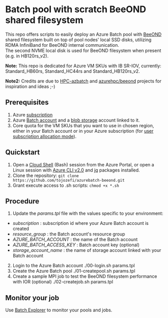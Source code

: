 # Batch pool with scratch BeeOND shared filesystem
This repo offers scripts to easily deploy an Azure Batch pool with [BeeOND](https://www.beegfs.io/wiki/BeeOND) shared filesystem built on top of pool nodes' local SSD disks, utilizing RDMA InfiniBand for BeeOND internal communication.  
The second NVME local disk is used for BeeOND filesystem when present (e.g. in HB120rs_v2).

**Note:** This repo is dedicated for Azure VM SKUs with IB SR-IOV, currently: Standard_HB60rs, Standard_HC44rs and Standard_HB120rs_v2.

**Note2:** Credits are due to [HPC-azbatch](https://github.com/az-cat/HPC-azbatch) and [azurehpc/beeond](https://github.com/Azure/azurehpc/tree/master/examples/beeond) projects for inspiration and ideas ;-)

## Prerequisites
1. Azure [subscription](https://azure.microsoft.com/en-us/) 
1. Azure [Batch account](https://azure.microsoft.com/en-us/services/batch/) and a [blob storage](https://azure.microsoft.com/en-us/services/storage/blobs/) account linked to it. 
2. Core quota for the VM SKUs that you want to use in chosen region, either in your Batch account or in your Azure subscription (for [user subscription allocation mode](https://docs.microsoft.com/en-us/azure/batch/batch-account-create-portal#additional-configuration-for-user-subscription-mode)).
## Quickstart
1. Open a [Cloud Shell](https://docs.microsoft.com/en-us/azure/cloud-shell/overview) (Bash) session from the Azure Portal, or open a Linux session with [Azure CLI v2.0](https://docs.microsoft.com/en-us/cli/azure/?view=azure-cli-latest) and [jq](https://stedolan.github.io/jq) packages installed.
2. Clone the repository: `git clone https://github.com/tojozefi/azurebatch-beeond.git`
3. Grant execute access to .sh scripts: `chmod +x *.sh`
## Procedure
1. Update the *params.tpl* file with the values specific to your environment:
* *subscription* : subscription id where your Azure Batch account is created
* *resource_group* : the Batch account's resource group 
* *AZURE_BATCH_ACCOUNT* : the name of the Batch account
* *AZURE_BATCH_ACCESS_KEY* : Batch account key (optional)
* *storage_account_name* : the name of storage account linked with your Batch account
2. Login to the Azure Batch account
    ./00-login.sh params.tpl
3. Create the Azure Batch pool
    ./01-createpool.sh params.tpl
4. Create a sample MPI job to test the BeeOND filesystem performance with IOR (optional)
    ./02-createjob.sh params.tpl
## Monitor your job
Use [Batch Explorer](https://azure.github.io/BatchExplorer/) to monitor your pools and jobs. 
